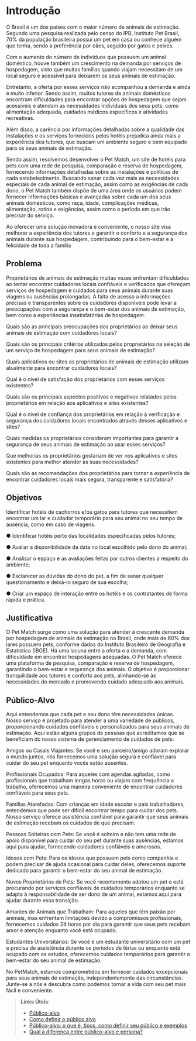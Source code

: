 # Introdução

O Brasil é um dos países com o maior número de animais de estimação. Segundo 
uma pesquisa realizada pelo censo do IPB, Instituto Pet Brasil, 70% da população 
brasileira possui um pet em casa ou conhece alguém que tenha, sendo a preferência 
por cães, seguido por gatos e peixes. 

Com o aumento do número de indivíduos que possuem um animal doméstico, houve 
também um crescimento na demanda por serviços de hospedagem, visto que muitas 
famílias quando viajam necessitam de um local seguro e acessível para deixarem os 
seus animais de estimação.

Entretanto, a oferta por esses serviços não acompanhou a demanda e ainda é muito 
inferior. Sendo assim, muitos tutores de animais domésticos encontram dificuldades 
para encontrar opções de hospedagem que sejam acessíveis e atendam as 
necessidades individuais dos seus pets, como alimentação adequada, cuidados 
médicos específicos e atividades recreativas. 

Além disso, a carência por informações detalhadas sobre a qualidade das instalações 
e os serviços fornecidos pelos hotéis prejudica ainda mais a experiência dos tutores, 
que buscam um ambiente seguro e bem equipado para os seus animais de 
estimação. 

Sendo assim, resolvemos desenvolver o Pet Match, um site de hotéis para pets com 
uma rede de pesquisa, comparação e reserva de hospedagem, fornecendo 
informações detalhadas sobre as instalações e políticas de cada estabelecimento.
Buscando sanar cada vez mais as necessidades especiais de cada animal de 
estimação, assim como as exigências de cada dono, o Pet Match também dispõe de 
uma área onde os usuários podem fornecer informações básicas e avançadas sobre 
cada um dos seus animais domésticos, como raça, idade, complicações médicas, 
alimentação, rotina e exigências, assim como o período em que irão precisar do 
serviço.

Ao oferecer uma solução inovadora e conveniente, o nosso site visa melhorar a 
experiência dos tutores e garantir o conforto e a segurança dos animais durante sua 
hospedagem, contribuindo para o bem-estar e a felicidade de toda a família

## Problema

Proprietários de animais de estimação muitas vezes enfrentam dificuldades ao tentar encontrar cuidadores locais confiáveis e verificados que ofereçam serviços de hospedagem e cuidados para seus animais durante suas viagens ou ausências prolongadas. 
A falta de acesso a informações precisas e transparentes sobre os cuidadores disponíveis pode levar a preocupações com a segurança e o bem-estar dos animais de estimação, bem como a experiências insatisfatórias de hospedagem.

Quais são as principais preocupações dos proprietários ao deixar seus animais de estimação com cuidadores locais?

Quais são os principais critérios utilizados pelos proprietários na seleção de um serviço de hospedagem para seus animais de estimação?

Quais aplicativos ou sites os proprietários de animais de estimação utilizam atualmente para encontrar cuidadores locais?

Qual é o nível de satisfação dos proprietários com esses serviços existentes?

Quais são os principais aspectos positivos e negativos relatados pelos proprietários em relação aos aplicativos e sites existentes?

Qual é o nível de confiança dos proprietários em relação à verificação e segurança dos cuidadores locais encontrados através desses aplicativos e sites?

Quais medidas os proprietários consideram importantes para garantir a segurança de seus animais de estimação ao usar esses serviços?

Que melhorias os proprietários gostariam de ver nos aplicativos e sites existentes para melhor atender às suas necessidades?

Quais são as recomendações dos proprietários para tornar a experiência de encontrar cuidadores locais mais segura, transparente e satisfatória?

## Objetivos

Identificar hotéis de cachorros e/ou gatos para tutores
que necessitem encontrar um lar e cuidador temporário
para seu animal no seu tempo de ausência, como em
caso de viagens.

● Identificar hotéis perto das localidades especificadas
pelos tutores;

● Avaliar a disponibilidade da data no local escolhido
pelo dono do animal;

● Analisar o espaço e as avaliações feitas por outros
clientes a respeito do ambiente;

● Esclarecer as dúvidas do dono do pet, a fim de sanar
qualquer questionamento e deixá-lo seguro de sua
escolha;

● Criar um espaço de interação entre os hotéis e os
contratantes de forma rápida e prática.

## Justificativa

O Pet Match surge como uma solução para atender à crescente demanda por hospedagem de animais de estimação no Brasil, onde mais de 60% dos lares possuem pets, conforme dados do Instituto Brasileiro de Geografia e Estatística (IBGE). Há uma lacuna entre a oferta e a demanda, com dificuldade em encontrar hospedagens adequadas. O Pet Match oferece uma plataforma de pesquisa, comparação e reserva de hospedagem, garantindo o bem-estar e segurança dos animais. O objetivo é proporcionar tranquilidade aos tutores e conforto aos pets, alinhando-se às necessidades do mercado e promovendo cuidado adequado aos animais.

## Público-Alvo
    
Aqui entendemos que cada pet e seu dono têm necessidades únicas. Nosso serviço é projetado para atender a uma variedade de públicos, proporcionando cuidados confiáveis e personalizados para seus animais de estimação. Aqui estão alguns grupos de pessoas que acreditamos que se beneficiam do nosso sistema de gerenciamento de cuidados de pets:

Amigos ou Casais Viajantes: Se você e seu parceiro/amigo adoram explorar o mundo juntos, nós fornecemos uma solução segura e confiável para cuidar do seu pet enquanto vocês estão ausentes.

Profissionais Ocupados: Para aqueles com agendas agitadas, como profissionais que trabalham longas horas ou viajam com frequência a trabalho, oferecemos uma maneira conveniente de encontrar cuidadores confiáveis para seus pets.

Famílias Atarefadas: Com crianças em idade escolar e pais trabalhadores, entendemos que pode ser difícil encontrar tempo para cuidar dos pets. Nosso serviço oferece assistência confiável para garantir que seus animais de estimação recebam os cuidados de que precisam.

Pessoas Solteiras com Pets: Se você é solteiro e não tem uma rede de apoio disponível para cuidar do seu pet durante suas ausências, estamos aqui para ajudar, fornecendo cuidadores confiáveis e amorosos.

Idosos com Pets: Para os idosos que possuem pets como companhia e podem precisar de ajuda ocasional para cuidar deles, oferecemos suporte dedicado para garantir o bem-estar do seu animal de estimação.

Novos Proprietários de Pets: Se você recentemente adotou um pet e está procurando por serviços confiáveis de cuidados temporários enquanto se adapta à responsabilidade de ser dono de um animal, estamos aqui para ajudar durante essa transição.

Amantes de Animais que Trabalham: Para aqueles que têm paixão por animais, mas enfrentam limitações devido a compromissos profissionais, fornecemos cuidados 24 horas por dia para garantir que seus pets recebam amor e atenção enquanto você está ocupado.

Estudantes Universitários: Se você é um estudante universitário com um pet e precisa de assistência durante os períodos de férias ou enquanto está ocupado com os estudos, oferecemos cuidados temporários para garantir o bem-estar do seu animal de estimação.

No PetMatch, estamos comprometidos em fornecer cuidados excepcionais para seus animais de estimação, independentemente das circunstâncias. Junte-se a nós e descubra como podemos tornar a vida com seu pet mais fácil e conveniente.

> **Links Úteis**:
> - [Público-alvo](https://blog.hotmart.com/pt-br/publico-alvo/)
> - [Como definir o público alvo](https://exame.com/pme/5-dicas-essenciais-para-definir-o-publico-alvo-do-seu-negocio/)
> - [Público-alvo: o que é, tipos, como definir seu público e exemplos](https://klickpages.com.br/blog/publico-alvo-o-que-e/)
> - [Qual a diferença entre público-alvo e persona?](https://rockcontent.com/blog/diferenca-publico-alvo-e-persona/)
